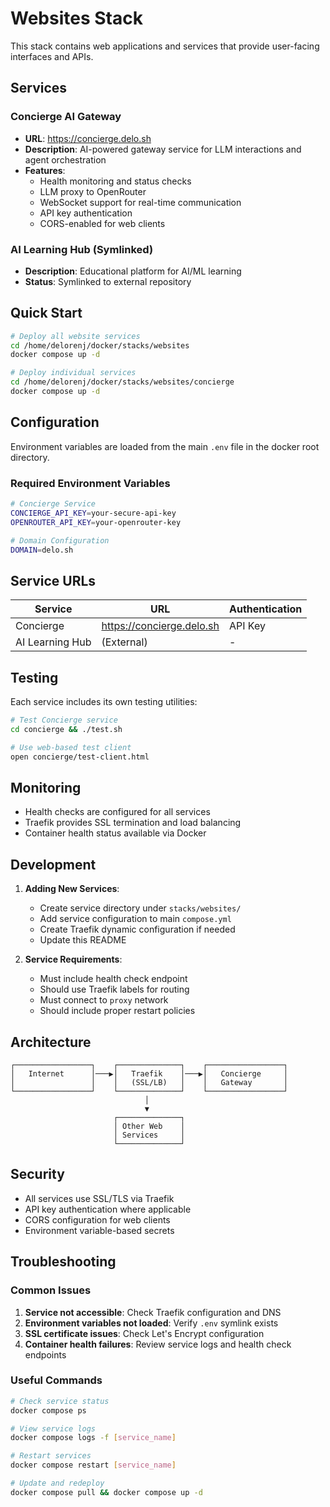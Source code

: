 # Websites Stack

This stack contains web applications and services that provide user-facing interfaces and APIs.

## Services

### Concierge AI Gateway
- **URL**: https://concierge.delo.sh
- **Description**: AI-powered gateway service for LLM interactions and agent orchestration
- **Features**:
  - Health monitoring and status checks
  - LLM proxy to OpenRouter
  - WebSocket support for real-time communication
  - API key authentication
  - CORS-enabled for web clients

### AI Learning Hub (Symlinked)
- **Description**: Educational platform for AI/ML learning
- **Status**: Symlinked to external repository

## Quick Start

```bash
# Deploy all website services
cd /home/delorenj/docker/stacks/websites
docker compose up -d

# Deploy individual services
cd /home/delorenj/docker/stacks/websites/concierge
docker compose up -d
```

## Configuration

Environment variables are loaded from the main `.env` file in the docker root directory.

### Required Environment Variables

```bash
# Concierge Service
CONCIERGE_API_KEY=your-secure-api-key
OPENROUTER_API_KEY=your-openrouter-key

# Domain Configuration
DOMAIN=delo.sh
```

## Service URLs

| Service | URL | Authentication |
|---------|-----|----------------|
| Concierge | https://concierge.delo.sh | API Key |
| AI Learning Hub | (External) | - |

## Testing

Each service includes its own testing utilities:

```bash
# Test Concierge service
cd concierge && ./test.sh

# Use web-based test client
open concierge/test-client.html
```

## Monitoring

- Health checks are configured for all services
- Traefik provides SSL termination and load balancing
- Container health status available via Docker

## Development

1. **Adding New Services**:
   - Create service directory under `stacks/websites/`
   - Add service configuration to main `compose.yml`
   - Create Traefik dynamic configuration if needed
   - Update this README

2. **Service Requirements**:
   - Must include health check endpoint
   - Should use Traefik labels for routing
   - Must connect to `proxy` network
   - Should include proper restart policies

## Architecture

```
┌─────────────────┐    ┌──────────────┐    ┌─────────────────┐
│   Internet      │───▶│   Traefik    │───▶│   Concierge     │
│                 │    │   (SSL/LB)   │    │   Gateway       │
└─────────────────┘    └──────────────┘    └─────────────────┘
                              │
                              ▼
                       ┌──────────────┐
                       │ Other Web    │
                       │ Services     │
                       └──────────────┘
```

## Security

- All services use SSL/TLS via Traefik
- API key authentication where applicable
- CORS configuration for web clients
- Environment variable-based secrets

## Troubleshooting

### Common Issues

1. **Service not accessible**: Check Traefik configuration and DNS
2. **Environment variables not loaded**: Verify `.env` symlink exists
3. **SSL certificate issues**: Check Let's Encrypt configuration
4. **Container health failures**: Review service logs and health check endpoints

### Useful Commands

```bash
# Check service status
docker compose ps

# View service logs
docker compose logs -f [service_name]

# Restart services
docker compose restart [service_name]

# Update and redeploy
docker compose pull && docker compose up -d
```

